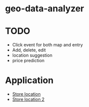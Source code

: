 # geo-data-analyzer

# TODO
* Click event for both map and entry
* Add, delete, edit
* location suggestion
* price prediction

# Application
* [Store location](https://towardsdatascience.com/store-locations-d1025df22865)
* [Store location 2](https://medium.com/geekculture/data-helps-investors-to-find-the-optimal-business-location-consulting-project-in-berlin-896fcc25fa2b)



